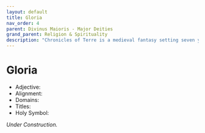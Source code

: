 ```yaml
---
layout: default
title: Gloria
nav_order: 4
parent: Divinus Maioris - Major Deities
grand_parent: Religion & Spirituality
description: "Chronicles of Terre is a medieval fantasy setting seven years in the writing, currently for dungeons & dragons 5th edition."
---
```


# Gloria

- Adjective: 
- Alignment: 
- Domains: 
- Titles: 
- Holy Symbol: 

*Under Construction.*